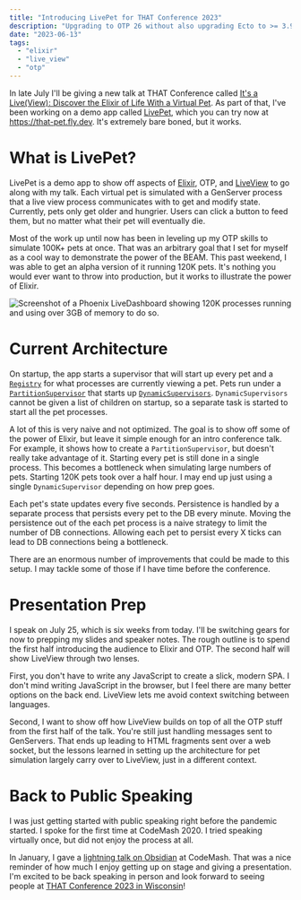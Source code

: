 ```yaml
---
title: "Introducing LivePet for THAT Conference 2023"
description: "Upgrading to OTP 26 without also upgrading Ecto to >= 3.9.5 causes compilation errors"
date: "2023-06-13"
tags:
  - "elixir"
  - "live_view"
  - "otp"
---
```


In late July I'll be giving a new talk at THAT Conference called [It's a Live(View): Discover the Elixir of Life With a Virtual Pet](https://that.us/activities/2P8aHDB0t3hnZBOiTVkw). As part of that, I've been working on a demo app called [LivePet](https://github.com/CuriousCurmudgeon/live_pet), which you can try now at https://that-pet.fly.dev. It's extremely bare boned, but it works.

# What is LivePet?
LivePet is a demo app to show off aspects of [Elixir](https://elixir-lang.org/), OTP, and [LiveView](https://www.phoenixframework.org/) to go along with my talk. Each virtual pet is simulated with a GenServer process that a live view process communicates with to get and modify state. Currently, pets only get older and hungrier. Users can click a button to feed them, but no matter what their pet will eventually die.

Most of the work up until now has been in leveling up my OTP skills to simulate 100K+ pets at once. That was an arbitrary goal that I set for myself as a cool way to demonstrate the power of the BEAM. This past weekend, I was able to get an alpha version of it running 120K pets. It's nothing you would ever want to throw into production, but it works to illustrate the power of Elixir.

![Screenshot of a Phoenix LiveDashboard showing 120K processes running and using over 3GB of memory to do so.](/assets/2023-06-13_introducing-live-pet-for-that-conference-2023/120_000_pets.png)

# Current Architecture
On startup, the app starts a supervisor that will start up every pet and a [`Registry`](https://hexdocs.pm/elixir/1.14/Registry.html) for what processes are currently viewing a pet. Pets run under a [`PartitionSupervisor`](https://hexdocs.pm/elixir/1.14/PartitionSupervisor.html) that starts up [`DynamicSupervisors`](https://hexdocs.pm/elixir/1.14/DynamicSupervisor.html). `DynamicSupervisors` cannot be given a list of children on startup, so a separate task is started to start all the pet processes.

A lot of this is very naive and not optimized. The goal is to show off some of the power of Elixir, but leave it simple enough for an intro conference talk. For example, it shows how to create a `PartitionSupervisor`, but doesn't really take advantage of it. Starting every pet is still done in a single process. This becomes a bottleneck when simulating large numbers of pets. Starting 120K pets took over a half hour. I may end up just using a single `DynamicSupervisor` depending on how prep goes.

Each pet's state updates every five seconds. Persistence is handled by a separate process that persists every pet to the DB every minute. Moving the persistence out of the each pet process is a naive strategy to limit the number of DB connections. Allowing each pet to persist every X ticks can lead to DB connections being a bottleneck.

There are an enormous number of improvements that could be made to this setup. I may tackle some of those if I have time before the conference.

# Presentation Prep
I speak on July 25, which is six weeks from today. I'll be switching gears for now to prepping my slides and speaker notes. The rough outline is to spend the first half introducing the audience to Elixir and OTP. The second half will show LiveView through two lenses.

First, you don't have to write any JavaScript to create a slick, modern SPA. I don't mind writing JavaScript in the browser, but I feel there are many better options on the back end. LiveView lets me avoid context switching between languages.

Second, I want to show off how LiveView builds on top of all the OTP stuff from the first half of the talk. You're still just handling messages sent to GenServers. That ends up leading to HTML fragments sent over a web socket, but the lessons learned in setting up the architecture for pet simulation largely carry over to LiveView, just in a different context.

# Back to Public Speaking
I was just getting started with public speaking right before the pandemic started. I spoke for the first time at CodeMash 2020. I tried speaking virtually once, but did not enjoy the process at all.

In January, I gave a [lightning talk on Obsidian](https://brianmeeker.me/2023/04/03/obsidian-dataview-lightning-talk/) at CodeMash. That was a nice reminder of how much I enjoy getting up on stage and giving a presentation. I'm excited to be back speaking in person and look forward to seeing people at [THAT Conference 2023 in Wisconsin](https://that.us/events/wi/2023/)!